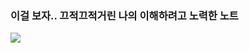 ### 이걸 보자.. 끄적끄적거린 나의 이해하려고 노력한 노트

<img src="https://github.com/user-attachments/assets/29cd9d82-f700-4cb5-98c1-63e9b5b6b34a" />
